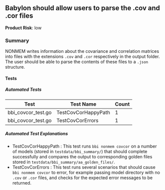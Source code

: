 ## Babylon should allow users to parse the .cov and .cor files
**Product Risk**: low

### Summary
NONMEM writes information about the covariance and correlation matrices into files with the extensions `.cov`
and `.cor` respectively in the output folder. The user should be able to parse the contents of these files to
a `.json` structure.

#### Tests

##### Automated Tests

Test | Test Name | Count
-----|-----------|-------
bbi_covcor_test.go| TestCovCorHappyPath |1
bbi_covcor_test.go| TestCovCorErrors |1

##### Automated Test Explanations
* TestCovCorHappyPath : This test runs `bbi nonmem covcor` on a number of models (stored in `testdata/bbi_summary/`) 
that should complete successfully and compares the output to corresponding golden files stored in 
`testdata/bbi_summary/aa_golden_files/`.
* TestCovCorErrors : This test runs several scenarios that should cause `bbi nonmem covcor` to error, for
example passing model directory with no `.cov` or `.cor` files, and checks for the expected error messages 
to be returned.
